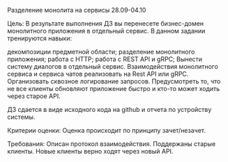 Разделение монолита на сервисы
28.09-04.10

Цель:
В результате выполнения ДЗ вы перенесете бизнес-домен монолитного приложения в отдельный сервис. В данном задании тренируются навыки:

декомпозиции предметной области;
разделение монолитного приложения;
работа с HTTP;
работа с REST API и gRPC;
Вынести систему диалогов в отдельный сервис. Взаимодействия монолитного сервиса и сервиса чатов реализовать на Rest API или gRPC. Организовать сквозное логирование запросов. Предусмотреть то, что не все клиенты обновляют приложение быстро и кто-то может ходить через старое API.

ДЗ сдается в виде исходного кода на github и отчета по устройству системы.

Критерии оценки:
Оценка происходит по принципу зачет/незачет.

Требования: Описан протокол взаимодействия. Поддержаны старые клиенты. Новые клиенты верно ходят через новый API.
